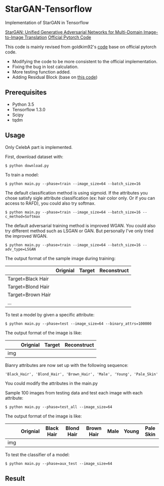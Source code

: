 # StarGAN-Tensorflow
Implementation of StarGAN in Tensorflow

[StarGAN: Unified Generative Adversarial Networks for Multi-Domain Image-to-Image Translation](https://arxiv.org/abs/1711.09020)
[Official Pytorch Code](https://github.com/yunjey/StarGAN)

This code is mainly revised from goldkim92's [code](https://github.com/goldkim92/StarGAN-tensorflow) base on official pytorch code. 
* Modifying the code to be more consistent to the official implementation.
* Fixing the bug in lost calculation.
* More testing function added.
* Adding Residual Block (base on [this code](https://github.com/xhujoy/CycleGAN-tensorflow/blob/master/module.py))



## Prerequisites
* Python 3.5
* Tensorflow 1.3.0
* Scipy
* tqdm

## Usage
Only CelebA part is implemented.

First, download dataset with:
```
$ python download.py
```
To train a model:
```
$ python main.py --phase=train --image_size=64 --batch_size=16
```
The default classification method is using sigmoid. If the attributes you chose satisfy sigle attribute classification (ex: hair color only. Or if you can access to RAFD), you could also try softmax.

```
$ python main.py --phase=train --image_size=64 --batch_size=16 --c_method=Softmax
```
The default adversarial training method is improved WGAN. You could also try different method such as LSGAN or GAN. But personally I've only tried the improved WGAN.
```
$ python main.py --phase=train --image_size=64 --batch_size=16 --adv_type=LSGAN
```
The output format of the sample image during training:

|                   | Orignial | Target | Reconstruct |
|-------------------|----------|--------|-------------|
| Target=Black Hair |          |        |             |
| Target=Blond Hair |          |        |             |
| Target=Brown Hair |          |        |             |
| ...               |          |        |             |


To test a model by given a specific attribute:
```
$ python main.py --phase=test --image_size=64 --binary_attrs=100000
```
The output format of the image is like:

|     | Orignial | Target | Reconstruct |
|-----|----------|--------|-------------|
| img |          |        |             |

Bianry attributes are now set up with the following sequence:
```
'Black_Hair', 'Blond_Hair', 'Brown_Hair', 'Male', 'Young', 'Pale_Skin'
```
You could modify the attributes in the main.py

Sample 100 images from testing data and test each image with each attribute:
```
$ python main.py --phase=test_all --image_size=64
```
The output format of the image is like:

|     | Orignial | Black Hair | Blond Hair | Brown Hair | Male | Young | Pale Skin |
|-----|----------|------------|------------|------------|------|-------|-----------|
| img |          |            |            |            |      |       |           |

To test the classifier of a model:
```
$ python main.py --phase=aux_test --image_size=64
```

## Result


